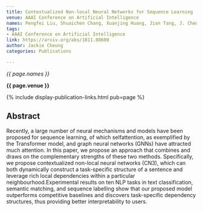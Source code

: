 ```yaml
---
title: Contextualized Non-local Neural Networks for Sequence Learning
venue: AAAI Conference on Artificial Intelligence
names: Pengfei Liu, Shuaichen Chang, Xuanjing Huang, Jian Tang, J. Cheung
tags:
- AAAI Conference on Artificial Intelligence
link: https://arxiv.org/abs/1811.08600
author: Jackie Cheung
categories: Publications

---
```


*{{ page.names }}*

**{{ page.venue }}**

{% include display-publication-links.html pub=page %}

## Abstract

Recently, a large number of neural mechanisms and models have been proposed for sequence learning, of which selfattention, as exemplified by the Transformer model, and graph neural networks (GNNs) have attracted much attention. In this paper, we propose an approach that combines and draws on the complementary strengths of these two methods. Specifically, we propose contextualized non-local neural networks (CN3), which can both dynamically construct a task-specific structure of a sentence and leverage rich local dependencies within a particular neighbourhood.Experimental results on ten NLP tasks in text classification, semantic matching, and sequence labelling show that our proposed model outperforms competitive baselines and discovers task-specific dependency structures, thus providing better interpretability to users.